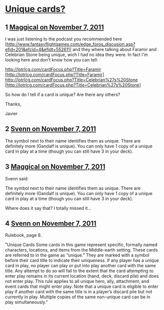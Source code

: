 # [Unique cards?](https://community.fantasyflightgames.com/topic/55950-unique-cards/)

## 1 [Maggical on November 7, 2011](https://community.fantasyflightgames.com/topic/55950-unique-cards/?do=findComment&comment=553043)

I was just listening to the podcast you recommended here [http://www.fantasyflightgames.com/edge_foros_discusion.asp?efid=201&efcid=4&efidt=552611] and they where talking about Faramir and Celebrian Stone being unique, wich I had no idea they were. In fact I'm looking here and don't know how you can tell:

http://lotrlcg.com/cardFocus.php?Title=Faramir [http://lotrlcg.com/cardFocus.php?Title=Faramir]
http://lotrlcg.com/cardFocus.php?Title=Celebrian%27s%20Stone [http://lotrlcg.com/cardFocus.php?Title=Celebrian%27s%20Stone]

So how do I tell if a card is unique? Are there any others?

Thanks,

Javier

## 2 [Svenn on November 7, 2011](https://community.fantasyflightgames.com/topic/55950-unique-cards/?do=findComment&comment=553046)

The symbol next to their name identifies them as unique. There are definitely more (Gandalf is unique). You can only have 1 copy of a unique card in play at a time (though you can still have 3 in your deck).

## 3 [Maggical on November 7, 2011](https://community.fantasyflightgames.com/topic/55950-unique-cards/?do=findComment&comment=553064)

Svenn said:

The symbol next to their name identifies them as unique. There are definitely more (Gandalf is unique). You can only have 1 copy of a unique card in play at a time (though you can still have 3 in your deck).



Where does it say that? I totally missed it...

## 4 [Svenn on November 7, 2011](https://community.fantasyflightgames.com/topic/55950-unique-cards/?do=findComment&comment=553079)

Rulebook, page 8.

"Unique Cards
Some cards in this game represent specific, formally named characters, locations, and items from the Middle-earth setting. These cards are referred to in the game as “unique.” They are marked with a symbol before their card title to indicate their uniqueness.
If any player has a unique card in play, no player can play or put into play another card with the same title. Any attempt to do so will fail to the extent that the card attempting to enter play remains in its current location (hand, deck, discard pile) and does not enter play. This rule applies to all unique hero, ally, attachment, and event cards that might enter play. Note that a unique card is eligible to enter play if another card with the same title is in a player’s discard pile but not currently in play. Multiple copies of the same non-unique card can be in play simultaneously."


